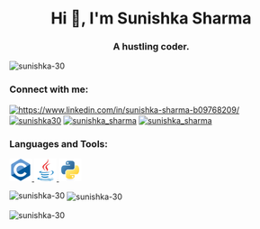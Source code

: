 <h1 align="center">Hi 👋, I'm Sunishka Sharma</h1>
<h3 align="center">A hustling coder.</h3>

<p align="left"> <img src="https://komarev.com/ghpvc/?username=sunishka-30&label=Profile%20views&color=0e75b6&style=flat" alt="sunishka-30" /> </p>

<h3 align="left">Connect with me:</h3>
<p align="left">
<a href="https://linkedin.com/in/https://www.linkedin.com/in/sunishka-sharma-b09768209/" target="blank"><img align="center" src="https://raw.githubusercontent.com/rahuldkjain/github-profile-readme-generator/master/src/images/icons/Social/linked-in-alt.svg" alt="https://www.linkedin.com/in/sunishka-sharma-b09768209/" height="30" width="40" /></a>
<a href="https://www.codechef.com/users/sunishka30" target="blank"><img align="center" src="https://cdn.jsdelivr.net/npm/simple-icons@3.1.0/icons/codechef.svg" alt="sunishka30" height="30" width="40" /></a>
<a href="https://www.hackerrank.com/sunishka_sharma" target="blank"><img align="center" src="https://raw.githubusercontent.com/rahuldkjain/github-profile-readme-generator/master/src/images/icons/Social/hackerrank.svg" alt="sunishka_sharma" height="30" width="40" /></a>
<a href="https://www.leetcode.com/sunishka_sharma" target="blank"><img align="center" src="https://raw.githubusercontent.com/rahuldkjain/github-profile-readme-generator/master/src/images/icons/Social/leet-code.svg" alt="sunishka_sharma" height="30" width="40" /></a>
</p>

<h3 align="left">Languages and Tools:</h3>
<p align="left"> <a href="https://www.cprogramming.com/" target="_blank"> <img src="https://raw.githubusercontent.com/devicons/devicon/master/icons/c/c-original.svg" alt="c" width="40" height="40"/> </a> <a href="https://www.java.com" target="_blank"> <img src="https://raw.githubusercontent.com/devicons/devicon/master/icons/java/java-original.svg" alt="java" width="40" height="40"/> </a> <a href="https://www.python.org" target="_blank"> <img src="https://raw.githubusercontent.com/devicons/devicon/master/icons/python/python-original.svg" alt="python" width="40" height="40"/> </a> </p>

<p><img align="left" src="https://github-readme-stats.vercel.app/api/top-langs?username=sunishka-30&show_icons=true&locale=en&layout=compact" alt="sunishka-30" /></p>

<p>&nbsp;<img align="center" src="https://github-readme-stats.vercel.app/api?username=sunishka-30&show_icons=true&locale=en" alt="sunishka-30" /></p>

<p><img align="center" src="https://github-readme-streak-stats.herokuapp.com/?user=sunishka-30&" alt="sunishka-30" /></p>
